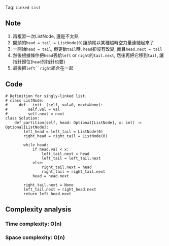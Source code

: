 Tag: `Linked List` 
## Note
1. 再複習一次ListNode, 還是不太熟
2. 開頭的`head = tail = ListNode(0)`讓頭尾以某種超時空力量連結起來了
3. 一開始`head = tail`, 但更動`tail`時, `head`卻沒有改變, 而且`head.next = tail`
4. 然後根據條件把`head`丟給`left` or `right`的`tail.next`, 然後再把它移到`tail`, 讓指針歸位(`head`的指針也要)
5. 最後把`left``right`組合在一起

## Code
    # Definition for singly-linked list.
    # class ListNode:
    #     def __init__(self, val=0, next=None):
    #         self.val = val
    #         self.next = next
    class Solution:
        def partition(self, head: Optional[ListNode], x: int) -> Optional[ListNode]:
            left_head = left_tail = ListNode(0)
            right_head = right_tail = ListNode(0)
    
            while head:
                if head.val < x:
                    left_tail.next = head
                    left_tail = left_tail.next
                else:
                    right_tail.next = head
                    right_tail = right_tail.next
                head = head.next
    
            right_tail.next = None
            left_tail.next = right_head.next
            return left_head.next

## Complexity analysis
### Time complexity: O(n)

### Space complexity: O(n)



